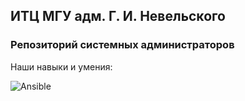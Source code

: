 ## ИТЦ МГУ адм. Г. И. Невельского
### Репозиторий системных администраторов

Наши навыки и умения:

![Ansible](<img align="left" alt="Ansible" width="26px" src="https://raw.githubusercontent.com/github/explore/80688e429a7d4ef2fca1e82350fe8e3517d3494d/topics/ansible/ansible.png" />)